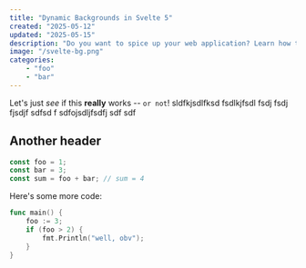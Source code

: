 ```yaml
---
title: "Dynamic Backgrounds in Svelte 5"
created: "2025-05-12"
updated: "2025-05-15"
description: "Do you want to spice up your web application? Learn how to create a dynamic, animated background using Svelte 5, TypeScript, and TailwindCSS."
image: "/svelte-bg.png"
categories:
    - "foo"
    - "bar"
---
```


Let's just *see* if this **really** works -- `or not`! sldfkjsdlfksd fsdlkjfsdl fsdj fsdj fjsdjf sdfsd f sdfojsdljfsdfj sdf sdf

## Another header

```js
const foo = 1;
const bar = 3;
const sum = foo + bar; // sum = 4
```

Here's some more code:

```go
func main() {
    foo := 3;
    if (foo > 2) {
        fmt.Println("well, obv");
    }
}
```
